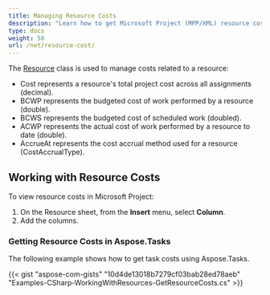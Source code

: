 ```yaml
---
title: Managing Resource Costs
description: "Learn how to get Microsoft Project (MPP/XML) resource cost fields using Aspose.Tasks for .NET."
type: docs
weight: 50
url: /net/resource-cost/
---
```


The [Resource](https://apireference.aspose.com/tasks/net/aspose.tasks/resource) class is used to manage costs related to a resource:

- Cost represents a resource's total project cost across all assignments (decimal).
- BCWP represents the budgeted cost of work performed by a resource (double).
- BCWS represents the budgeted cost of scheduled work (doubled).
- ACWP represents the actual cost of work performed by a resource to date (double).
- AccrueAt represents the cost accrual method used for a resource (CostAccrualType).

## **Working with Resource Costs**
To view resource costs in Microsoft Project:

1. On the Resource sheet, from the **Insert** menu, select **Column**.
2. Add the columns.

### **Getting Resource Costs in Aspose.Tasks**
The following example shows how to get task costs using Aspose.Tasks.

{{< gist "aspose-com-gists" "10d4de13018b7279cf03bab28ed78aeb" "Examples-CSharp-WorkingWithResources-GetResourceCosts.cs" >}}
